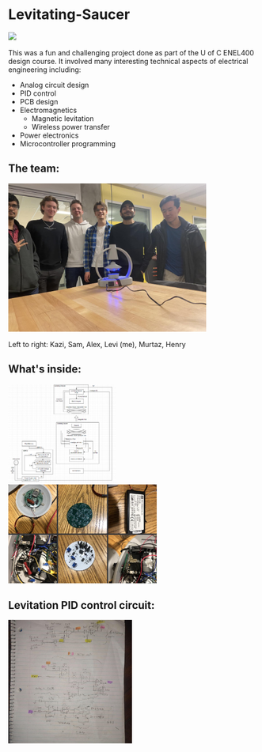 # Levitating-Saucer


<img src="./images/Saucer%20skeleton%20demo.gif" height="200"  />



This was a fun and challenging project done as part of the U of C ENEL400 design course. It involved many interesting technical aspects of electrical engineering including:
- Analog circuit design
- PID control 
- PCB design
- Electromagnetics
    - Magnetic levitation
    - Wireless power transfer
- Power electronics
- Microcontroller programming  


## The team:  
  
<img src="./images/the%20saucer%20team.jpg" width="400" height="300" />  

Left to right: Kazi, Sam, Alex, Levi (me), Murtaz, Henry  


## What's inside:  

<img src="./images/saucer%20block%20diagram.png" height="200" /><img src="./images/saucer%20circuit%20parts.png" height="200" />




## Levitation PID control circuit:  
  
<img src="./images/levitation%20control%20circuit.jpg" width="250"/>  

